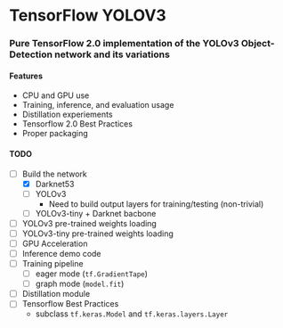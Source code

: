 # TensorFlow YOLOV3

### Pure TensorFlow 2.0 implementation of the YOLOv3 Object-Detection network and its variations
#### Features
- CPU and GPU use
- Training, inference, and evaluation usage
- Distillation experiements
- Tensorflow 2.0 Best Practices
- Proper packaging

#### TODO
- [ ] Build the network
  - [x] Darknet53
  - [ ] YOLOv3
    - Need to build output layers for training/testing (non-trivial)
  - [ ] YOLOv3-tiny + Darknet bacbone
- [ ] YOLOv3 pre-trained weights loading
- [ ] YOLOv3-tiny pre-trained weights loading
- [ ] GPU Acceleration
- [ ] Inference demo code
- [ ] Training pipeline
  - [ ] eager mode (`tf.GradientTape`)
  - [ ] graph mode (`model.fit`)
- [ ] Distillation module
- [ ] Tensorflow Best Practices
  - subclass `tf.keras.Model` and `tf.keras.layers.Layer`
